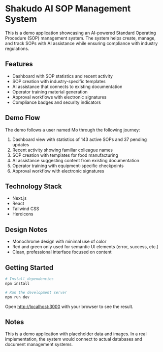 # Shakudo AI SOP Management System

This is a demo application showcasing an AI-powered Standard Operating Procedure (SOP) management system. The system helps create, manage, and track SOPs with AI assistance while ensuring compliance with industry regulations.

## Features

- Dashboard with SOP statistics and recent activity
- SOP creation with industry-specific templates
- AI assistance that connects to existing documentation
- Operator training material generation
- Approval workflows with electronic signatures
- Compliance badges and security indicators

## Demo Flow

The demo follows a user named Mo through the following journey:

1. Dashboard view with statistics of 143 active SOPs and 37 pending updates
2. Recent activity showing familiar colleague names
3. SOP creation with templates for food manufacturing
4. AI assistance suggesting content from existing documentation
5. Operator training with equipment-specific checkpoints
6. Approval workflow with electronic signatures

## Technology Stack

- Next.js
- React
- Tailwind CSS
- Heroicons

## Design Notes

- Monochrome design with minimal use of color
- Red and green only used for semantic UI elements (error, success, etc.)
- Clean, professional interface focused on content

## Getting Started

```bash
# Install dependencies
npm install

# Run the development server
npm run dev
```

Open [http://localhost:3000](http://localhost:3000) with your browser to see the result.

## Notes

This is a demo application with placeholder data and images. In a real implementation, the system would connect to actual databases and document management systems.

